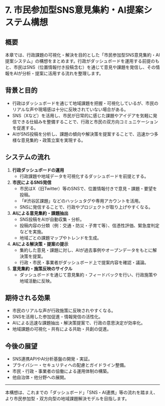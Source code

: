 # 7. 市民参加型SNS意見集約・AI提案システム構想

## 概要
本章では、行政課題の可視化・解決を目的とした「市民参加型SNS意見集約・AI提案システム」の構想をまとめます。行政がダッシュボードを運用する前提のもと、市民はSNS（位置情報付き投稿含む）を通じて意見や課題を発信し、その情報をAIが分析・提案に活用する流れを整理します。

## 背景と目的
- 行政はダッシュボードを通じて地域課題を把握・可視化しているが、市民のリアルな声や現場感は十分に反映されていない場合がある。
- SNS（Xなど）を活用し、市民が日常的に感じた課題やアイデアを気軽に発信できる仕組みを整備することで、行政と市民の双方向コミュニケーションを促進する。
- AIがSNS投稿を分析し、課題の傾向や解決策を提案することで、迅速かつ多様な意見集約・政策立案を実現する。

## システムの流れ
1. **行政ダッシュボードの運用**
    - 行政課題や地域データを可視化するダッシュボードを前提とする。
2. **市民によるSNS発信**
    - 市民はX（旧Twitter）等のSNSで、位置情報付きで意見・課題・要望を投稿。
    - 「#渋谷区課題」などのハッシュタグや専用アカウントを活用。
    - SNSに発信することで、行政やプロジェクトが取り上げやすくなる。
3. **AIによる意見集約・課題抽出**
    - SNS投稿をAIが自動収集・分析。
    - 投稿内容の分類（例：交通・防災・子育て等）、信憑性評価、緊急度判定などを実施。
    - 地域ごとの課題マップやトレンドを生成。
4. **AIによる解決策・提案の提示**
    - 集約した意見・課題に対し、AIが過去事例やオープンデータをもとに解決策を提案。
    - 行政・市民・事業者がダッシュボード上で提案内容を確認・議論。
5. **意見集約・施策反映のサイクル**
    - ダッシュボードを通じて意見集約・フィードバックを行い、行政施策や地域活動に反映。

## 期待される効果
- 市民のリアルな声が行政施策に反映されやすくなる。
- SNSを活用した参加促進・情報発信の活性化。
- AIによる迅速な課題抽出・解決策提案で、行政の意思決定が効率化。
- 地域課題の可視化・共有による共助・共創の促進。

## 今後の展望
- SNS連携APIやAI分析基盤の開発・実証。
- プライバシー・セキュリティへの配慮とガイドライン整備。
- 市民・行政・事業者の協働による運用体制の構築。
- 他自治体・他分野への展開。

---

本構想は、これまでの「ダッシュボード」「SNS・AI連携」等の流れを踏まえ、より市民参加型・双方向型の地域課題解決モデルを目指します。
